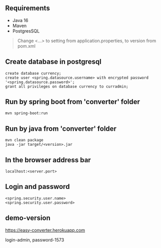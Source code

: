 ## Requirements
- Java 16
- Maven
- PostgresSQL

> Change <...> to setting from application.properties, <version> to version from pom.xml

## Create database in postgresql
`create database currency;`  
`create user <spring.datasource.username> with encrypted password '<spring.datasource.password>';`  
`grant all privileges on database currency to curradmin;`  

## Run by spring boot from 'converter' folder
`mvn spring-boot:run`

## Run by java from 'converter' folder
`mvn clean package`  
`java -jar target/<version>.jar`

## In the browser address bar
`localhost:<server.port>`

## Login and password
`<spring.security.user.name>`  
`<spring.security.user.password>`

## demo-version
https://easy-converter.herokuapp.com

login-admin, password-1573